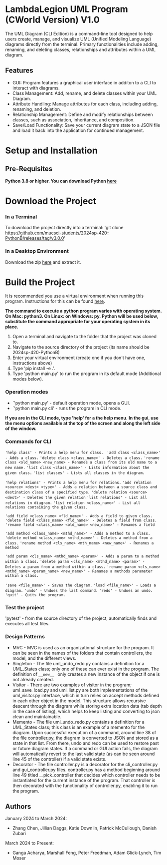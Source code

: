 # LambdaLegion UML Program (CWorld Version) V1.0
The UML Diagram (CLI Edition) is a command-line tool
designed to help users create, manage, and visualize
UML (Unified Modeling Language) diagrams directly from the terminal.
Primary functionalities include adding, renaming,
and deleting classes, relationships and attributes 
within a UML diagram.

## Features
* GUI: Program features a graphical user interface in additon to a CLI to interact with diagrams. 
* Class Management: Add, rename, and delete classes within your UML Diagram.
* Attribute Handling: Manage attributes for each class, including adding, renaming, and deletion.
* Relationship Management: Define and modify relationships between classes, such as association, inheritance, and composition.
* Save/Load Functionality: Save your current diagram state to a JSON file and load it back into the application for continued management.

# Setup and Installation

## Pre-Requisites
<B>Python 3.8 or higher. You can download Python [here](https://www.python.org/downloads/)</B>

# Download the Project

### In a Terminal
To download the project directly into a terminal:
'git clone https://github.com/mucsci-students/2024sp-420-PythonB/releases/tag/v3.0.0'

### In a Desktop Environment
Download the zip [here](https://github.com/mucsci-students/2024sp-420-PythonB/releases/tag/v3.0.0) and extract it.

# Build the Project

It is recommended you use a virtual environment when running this program. Instructions for this can be found [here](https://docs.python.org/3/library/venv.html).

**The command to execute a python program varies with operating system. On Mac: python3. On Linux: on Windows: py. Python will be used below, substitute the command appropriate for your operating system in its place.**

<ol>
<li> Open a terminal and navigate to the folder that the project was cloned to. 
<li> Navigate to the source directory of the project (its name should be 2024sp-420-PythonB)
<li> Enter your virtual environment (create one if you don't have one, instructions above)
<li> Type 'pip install -e .'.
<li> Type 'python main.py' to run the program in its default mode (Additional modes below).
</ol>

### Operation modes
- `'python main.py'       - default operation mode, opens a GUI.
- `'python main.py cli'   - runs the program in CLI mode.

**If you are in the CLI mode, type 'help' for a the help menu.**
**In the gui, use the menu options available at the top of the screen and along the left side of the window.**
### Commands for CLI
`` 'help class' - Prints a help menu for class. ``
`` 'add class <class_name>' - Adds a class.``
`` 'delete class <class_name>' - Deletes a class. ``
`` 'rename class <old_name> <new_name> - Renames a class from its old name to a new name. ``
`` 'list class <class_name>' - Lists information about the given class. ``
`` 'list classes' - Lists all classes in the diagram. ``

`` 'help relations' - Prints a help menu for relations. ``
`` 'add relation <source> <dest> <type>' - Adds a relation between a source class and destination class of a specified type. ``
`` 'delete relation <source> <dest>' - Deletes the given relation ``
`` 'list relations' - List all relations in diagram. ``
`` 'list relation <class_name>' - List all relations containing the given class. ``

`` 'add field <class_name> <fld_name>' - Adds a field to given class. ``
`` 'delete field <class_name> <fld_name>' - Deletes a field from class. ``
`` 'rename field <class_name> <old_name> <new_name>' - Renames a field ``

`` 'add method <class_name> <mthd_name>' - Adds a method to a class. ``
`` 'delete method <class_name> <mthd_name>' - Deletes a method from a class. ``
`` 'rename method <cls_name> <mth_name> <new_name>' - Renames a method ``

`` 'add param <cls_name> <mthd_name> <param>' - Adds a param to a method within a class. ``
`` 'delete param <cls_name> <mthd_name> <param>' - Deletes a param from a method within a class. ``
`` 'rename param <cls_name> <mthd_name> <param_name> <new_name>' - Renames a methods parameter within a class. ``

`` 'save <file_name>' - Saves the diagram. ``
`` 'load <file_name>' - Loads a diagram. ``
`` 'undo' - Undoes the last command. ``
`` 'redo' - Undoes an undo. ``
`` 'quit' - Quits the program. ``

### Test the project
'pytest'  - from the source directory of the project, automatically finds and executes all test files.

### Design Patterns
- MVC       - MVC is used as an organizational structure for the program. It can be seen in the names of the folders that contain controllers, the model, and the different views. 
- Singleton - The file uml_undo_redo.py contains a definition for a UML_States class; only one of these can ever exist in the program. The definition of ``__new__ `` only creates a new instance of the object if one is not already created. 
- Visitor   - There are two examples of visitor in the program; uml_save_load.py and uml_list.py are both implementations of the uml_visitor.py interface, which in turn relies on accept methods defined in each other object in the model. This structure allows recursive descent through the diagram while storing extra location data (tab depth in the case of listing), which helps to keep listing and converting to json clean and maintainable. 
- Memento   - The file uml_undo_redo.py contains a definition for a UML_States class; this class is an example of a memento for the diagram. Upon successful execution of a command, around line 38 of the file controller.py, the diagram is converted to JSON and stored as a state in that list. From there, undo and redo can be used to restore past or future diagram states. If a command or GUI action fails, the diagram will automatically revert to the last valid state (as can be seen around line 45 of the controller) if a valid state exists. 
- Decorator - The file controller.py is a decorator for the cli_controller.py and gui_controller.py files. controller.py has a method beginning around line 49 titled __pick_controller that decides which controller needs to be instantiated for the current instance of the program. That controller is then decorated with the functionality of controller.py, enabling it to run the program. 
## Authors
January 2024 to March 2024:
- Zhang Chen, Jillian Daggs, Katie Downlin, Patrick McCullough, Danish Zubari 

March 2024 to Present: 
- Ganga Acharya, Marshall Feng, Peter Freedman, Adam Glick-Lynch, Tim Moser